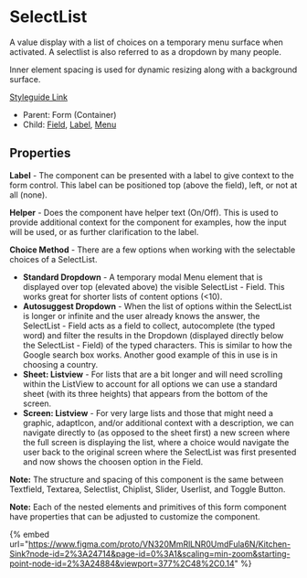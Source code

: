 # SelectList

A value display with a list of choices on a temporary menu surface when activated. A selectlist is also referred to as a dropdown by many people.

Inner element spacing is used for dynamic resizing along with a background surface.

[Styleguide Link](https://zpl.io/b6nGoKW)

* Parent: Form (Container)
* Child: [Field](../../overview/field/), [Label](../../overview/label.md), [Menu](../menu/)

## Properties

**Label** - The component can be presented with a label to give context to the form control. This label can be positioned top (above the field), left, or not at all (none).

**Helper** - Does the component have helper text (On/Off). This is used to provide additional context for the component for examples, how the input will be used, or as further clarification to the label.

**Choice Method** - There are a few options when working with the selectable choices of a SelectList.

* **Standard Dropdown** - A temporary modal Menu element that is displayed over top (elevated above) the visible SelectList - Field. This works great for shorter lists of content options (<10).
* **Autosuggest Dropdown** - When the list of options within the SelectList is longer or infinite and the user already knows the answer, the SelectList - Field acts as a field to collect, autocomplete (the typed word) and filter the results in the Dropdown (displayed directly below the SelectList - Field) of the typed characters. This is similar to how the Google search box works. Another good example of this in use is in choosing a country.
* **Sheet: Listview** - For lists that are a bit longer and will need scrolling within the ListView to account for all options we can use a standard sheet (with its three heights) that appears from the bottom of the screen.
* **Screen: Listview** - For very large lists and those that might need a graphic, adaptIcon, and/or additional context with a description, we can navigate directly to (as opposed to the sheet first) a new screen where the full screen is displaying the list, where a choice would navigate the user back to the original screen where the SelectList was first presented and now shows the choosen option in the Field.

**Note:** The structure and spacing of this component is the same between Textfield, Textarea, Selectlist, Chiplist, Slider, Userlist, and Toggle Button.

**Note:** Each of the nested elements and primitives of this form component have properties that can be adjusted to customize the component.

{% embed url="https://www.figma.com/proto/VN320MmRlLNR0UmdFula6N/Kitchen-Sink?node-id=2%3A24714&page-id=0%3A1&scaling=min-zoom&starting-point-node-id=2%3A24884&viewport=377%2C48%2C0.14" %}
